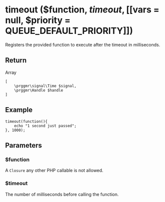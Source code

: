 # timeout ($function, $timeout, [[$vars = null, $priority = QUEUE_DEFAULT_PRIORITY]])

Registers the provided function to execute after the timeout in milliseconds.

## Return

Array

    [
        \prggmr\signal\Time $signal,
        \prggmr\Handle $handle
    ]

## Example

    timeout(function(){
        echo "1 second just passed";
    }, 1000);

## Parameters

### $function

A ```Closure``` any other PHP callable is not allowed.

### $timeout

The number of milliseconds before calling the function.